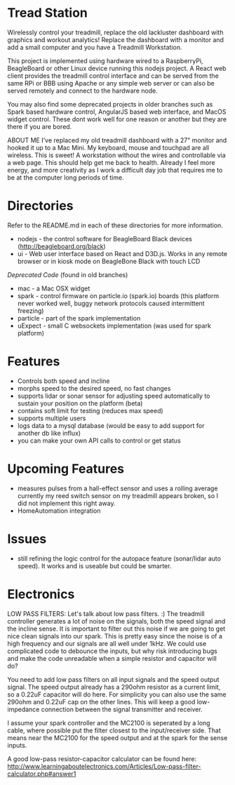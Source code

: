 Tread Station
=============

Wirelessly control your treadmill, replace the old lackluster dashboard with graphics and workout analytics! Replace the dashboard with a monitor and add a small computer and you have a Treadmill Workstation.

This project is implemented using hardware wired to a RaspberryPi, BeagleBoard or other Linux device running this nodejs project. A React web client provides the treadmill control interface and can be served from the same RPi or BBB using Apache or any simple web server or can also be served remotely and connect to the hardware node.

You may also find some deprecated projects in older branches such as Spark based hardware control, AngularJS based web interface, and MacOS widget control. These dont work well for one reason or another but they are there if you are bored.

ABOUT ME
I've replaced my old treadmill dashboard with a 27" monitor and hooked it up to a Mac Mini. My keyboard, mouse and touchpad are all wireless. This is sweet! A workstation without the wires and controllable via a web page. This should help get me back to health. Already I feel more energy, and more creativity as I work a difficult day job that requires me to be at the computer long periods of time.

Directories
===========
Refer to the README.md in each of these directories for more information.
  * nodejs - the control software for BeagleBoard Black devices (http://beagleboard.org/black)
  * ui - Web user interface based on React and D3D.js. Works in any remote browser or in kiosk mode on BeagleBone Black with touch LCD

*Deprecated Code* (found in old branches)
  * mac - a Mac OSX widget 
  * spark - control firmware on particle.io (spark.io) boards (this platform never worked well, buggy network protocols caused intermittent freezing)
  * particle - part of the spark implementation
  * uExpect - small C websockets implementation (was used for spark platform)


Features
========
  * Controls both speed and incline
  * morphs speed to the desired speed, no fast changes
  * supports lidar or sonar sensor for adjusting speed automatically to sustain your position on the platform (beta)
  * contains soft limit for testing (reduces max speed)
  * supports multiple users
  * logs data to a mysql database (would be easy to add support for another db like influx)
  * you can make your own API calls to control or get status

Upcoming Features
=================
  * measures pulses from a hall-effect sensor and uses a rolling average
        currently my reed switch sensor on my treadmill appears broken, so I did not implement this right away.
  * HomeAutomation integration

Issues
======
  * still refining the logic control for the autopace feature (sonar/lidar auto speed). It works and is useable but could be smarter.


Electronics
===========

LOW PASS FILTERS:
  Let's talk about low pass filters. :)  The treadmill controller generates a lot of noise on the signals, both the speed
  signal and the incline sense. It is important to filter out this noise if we are going to get nice clean signals into
  our spark. This is pretty easy since the noise is of a high frequency and our signals are all well under 1kHz. We could
  use complicated code to debounce the inputs, but why risk introducing bugs and make the code unreadable when a simple
  resistor and capacitor will do?
  
  You need to add low pass filters on all input signals and the speed output signal. The speed output already has a 290ohm
  resistor as a current limit, so a 0.22uF capacitor will do here. For simplicity you can also use the same 290ohm and 0.22uF
  cap on the other lines. This will keep a good low-impedance connection between the signal transmitter and receiver.
  
  I assume your spark controller and the MC2100 is seperated by a long cable, where possible put the filter closest to the
  input/receiver side. That means near the MC2100 for the speed output and at the spark for the sense inputs.
  
  A good low-pass resistor-capacitor calculator can be found here:
  http://www.learningaboutelectronics.com/Articles/Low-pass-filter-calculator.php#answer1
  
